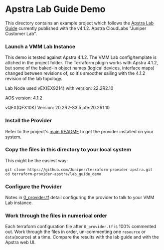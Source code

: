 # Apstra Lab Guide Demo
This directory contains an example project which follows the [Apstra Lab Guide](https://cloudlabs.apstra.com/labguide/Cloudlabs/4.1.2/lab1-junos/lab1-junos-0_intro.html)
currently published with the v4.1.2. Apstra CloudLabs "Juniper Customer Lab".

### Launch a VMM Lab Instance
This demo is tested against Apstra 4.1.2. 
The VMM Lab config/template is attched in the project folder. The Terraform plugin works with Apstra 4.1.2, but some of the baked-in object names (logical devices, interface maps) changed between
revisions of, so it's smoother sailing with the 4.1.2 revision of the lab topology.

Lab Node used vEX(EX9214) with version: 22.2R2.10

AOS version: 4.1.2

vQFX(QFX10K) Version: 20.2R2-S3.5  pfe:20.2R1.10

### Install the Provider
Refer to the project's [main README](../README.md) to get the provider installed
on your system.

### Copy the files in this directory to your local system
This might be the easiest way:
```shell
git clone https://github.com/Juniper/terraform-provider-apstra.git
cd terraform-provider-apstra/lab_guide_demo
```

### Configure the Provider
Notes in [0_provider.tf](0_provider.tf) detail configuring the provider to talk
to your VMM Lab instance.

### Work through the files in numerical order
Each terraform configuration file after `0_provider.tf` is 100% commented
out. Work through the files in order, un-commenting one `resource` or
`data`(source) at a time. Compare the results with the lab guide and with the
Apstra web UI.
